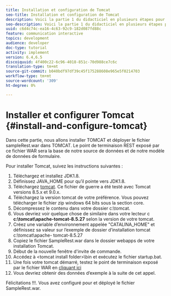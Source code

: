 ```yaml
---
title: Installation et configuration de Tomcat
seo-title: Installation et configuration de Tomcat
description: Voici la partie 1 du didacticiel en plusieurs étapes pour créer votre premier document de communications interactives. Dans cette partie, nous allons installer TOMCAT et déployer le fichier sampleRest.war dans TOMCAT. Le point de terminaison REST exposé par ce fichier WAR sera la base de notre source de données et de notre modèle de données de formulaire.
seo-description: Voici la partie 1 du didacticiel en plusieurs étapes pour créer votre premier document de communications interactives. Dans cette partie, nous allons installer TOMCAT et déployer le fichier sampleRest.war dans TOMCAT. Le point de terminaison REST exposé par ce fichier WAR sera la base de notre source de données et de notre modèle de données de formulaire.
uuid: c6d4c74c-ea16-4c63-92c9-182d087fd88c
feature: communication interactive
topics: development
audience: developer
doc-type: tutorial
activity: implement
version: 6.4,6.5
discoiquuid: 4f400c22-6c96-4018-851c-70d988ce7c6c
translation-type: tm+mt
source-git-commit: b040bdf97df39c45f175288608e965e5f0214703
workflow-type: tm+mt
source-wordcount: '309'
ht-degree: 0%

---
```



# Installer et configurer Tomcat {#install-and-configure-tomcat}

Dans cette partie, nous allons installer TOMCAT et déployer le fichier sampleRest.war dans TOMCAT. Le point de terminaison REST exposé par ce fichier WAR sera la base de notre source de données et de notre modèle de données de formulaire.

Pour installer Tomcat, suivez les instructions suivantes :

1. Téléchargez et installez JDK1.8.
2. Définissez JAVA_HOME pour qu’il pointe vers JDK1.8.
3. Téléchargez [tomcat](https://tomcat.apache.org/). Ce fichier de guerre a été testé avec Tomcat versions 8.5.x et 9.0.x.
4. Téléchargez la version tomcat de votre préférence. Vous pouvez télécharger le fichier zip windows 64 bits sous la section core.
5. Décompressez le contenu dans votre dossier c:\tomcat.
6. Vous devriez voir quelque chose de similaire dans votre lecteur c **c:\tomcat\apache-tomcat-8.5.27** selon la version de votre tomcat.
7. Créez une variable d’environnement appelée &quot;CATALINA_HOME&quot; et définissez sa valeur sur l’exemple de dossier d’installation tomcat c:\tomcat\apache- tomcat-8.5.27
8. Copiez le fichier SampleRest.war dans le dossier webapps de votre installation Tomcat.
9. Début de la nouvelle fenêtre d&#39;invite de commande.
10. Accédez à &lt;tomcat install folder>\bin et exécutez le fichier startup.bat.
11. Une fois votre tomcat démarré, testez le point de terminaison exposé par le fichier WAR en [cliquant ici](http://localhost:8080/SampleRest/webapi/getStatement/9586)
12. Vous devriez obtenir des données d’exemple à la suite de cet appel.

Félicitations !!!. Vous avez configuré pour et déployé le fichier SampleRest.war.

